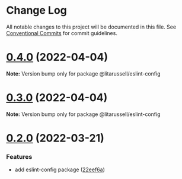 # Change Log

All notable changes to this project will be documented in this file.
See [Conventional Commits](https://conventionalcommits.org) for commit guidelines.

# [0.4.0](https://github.com/litarussell/eslint-config/compare/v0.3.0...v0.4.0) (2022-04-04)

**Note:** Version bump only for package @litarussell/eslint-config





# [0.3.0](https://github.com/litarussell/eslint-config/compare/v0.2.0...v0.3.0) (2022-04-04)

**Note:** Version bump only for package @litarussell/eslint-config





# [0.2.0](https://github.com/litarussell/eslint-config/compare/v0.1.0...v0.2.0) (2022-03-21)


### Features

* add eslint-config package ([22eef6a](https://github.com/litarussell/eslint-config/commit/22eef6af95d19156ad618113bbeb2f3329694f52))
